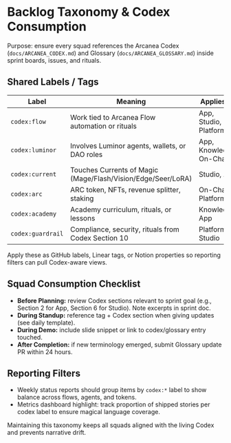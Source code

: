 # Backlog Taxonomy & Codex Consumption

Purpose: ensure every squad references the Arcanea Codex (`docs/ARCANEA_CODEX.md`) and Glossary (`docs/ARCANEA_GLOSSARY.md`) inside sprint boards, issues, and rituals.

## Shared Labels / Tags
| Label | Meaning | Applies To |
|-------|---------|------------|
| `codex:flow` | Work tied to Arcanea Flow automation or rituals | App, Studio, Platform |
| `codex:luminor` | Involves Luminor agents, wallets, or DAO roles | App, Knowledge, On-Chain |
| `codex:current` | Touches Currents of Magic (Mage/Flash/Vision/Edge/Seer/LoRA) | Studio, App |
| `codex:arc` | ARC token, NFTs, revenue splitter, staking | On-Chain, Platform |
| `codex:academy` | Academy curriculum, rituals, or lessons | Knowledge, App |
| `codex:guardrail` | Compliance, security, rituals from Codex Section 10 | Platform, Studio |

Apply these as GitHub labels, Linear tags, or Notion properties so reporting filters can pull Codex-aware views.

## Squad Consumption Checklist
- **Before Planning:** review Codex sections relevant to sprint goal (e.g., Section 2 for App, Section 6 for Studio). Note excerpts in sprint doc.
- **During Standup:** reference tag + Codex section when giving updates (see daily template).
- **During Demo:** include slide snippet or link to codex/glossary entry touched.
- **After Completion:** if new terminology emerged, submit Glossary update PR within 24 hours.

## Reporting Filters
- Weekly status reports should group items by `codex:*` label to show balance across flows, agents, and tokens.
- Metrics dashboard highlight: track proportion of shipped stories per codex label to ensure magical language coverage.

Maintaining this taxonomy keeps all squads aligned with the living Codex and prevents narrative drift.
